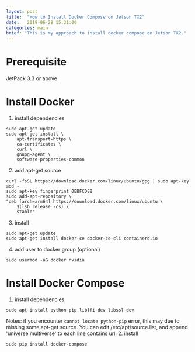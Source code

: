 ```yaml
---
layout: post
title:  "How to Install Docker Compose on Jetson TX2"
date:   2019-06-28 15:31:00
categories: main
brief: "This is my approach to install docker compose on Jetson TX2."
---
```


# Prerequisite
JetPack 3.3 or above
    
# Install Docker
1. install dependencies
```shell
sudo apt-get update
sudo apt-get install \
    apt-transport-https \
    ca-certificates \
    curl \
    gnupg-agent \
    software-properties-common
```
2. add apt-get source
```shell
curl -fsSL https://download.docker.com/linux/ubuntu/gpg | sudo apt-key add -
sudo apt-key fingerprint 0EBFCD88
sudo add-apt-repository \
"deb [arch=arm64] https://download.docker.com/linux/ubuntu \
    $(lsb_release -cs) \
    stable"
```
3. install
```shell
sudo apt-get update
sudo apt-get install docker-ce docker-ce-cli containerd.io
```
4. add user to docker group (optional)
```shell
sudo usermod -aG docker nvidia
```
    
# Install Docker Compose
1. install dependencies
```shell
sudo apt install python-pip libffi-dev libssl-dev
```
Notes: if you encounter `cannot locate python-pip` error, this may due to missing some apt-get source. You can edit /etc/apt/source.list, and append 'universe multiverse' to each line contains url.
2. install
```shell
sudo pip install docker-compose
```


